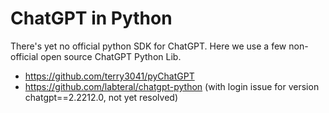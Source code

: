 # ChatGPT in Python 

There's yet no official python SDK for ChatGPT. Here we use a few non-official open source ChatGPT Python Lib. 

- https://github.com/terry3041/pyChatGPT 
- https://github.com/labteral/chatgpt-python  (with login issue for version chatgpt==2.2212.0, not yet resolved) 
